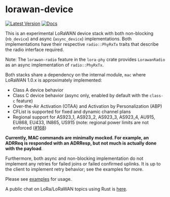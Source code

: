 # lorawan-device

[![Latest Version]][crates.io]
[![Docs]][doc.rs]

This is an experimental LoRaWAN device stack with both non-blocking (`nb_device`) and async (`async_device`)
implementations. Both implementations have their respective `radio::PhyRxTx` traits that describe the radio interface
required.

Note: The `lorawan-radio` feature in the `lora-phy` crate provides `LorawanRadio` as an async implementation of
`radio::PhyRxTx`.

Both stacks share a dependency on the internal module, `mac` where LoRaWAN 1.0.x is approximately implemented:

- Class A device behavior
- Class C device behavior (async only, enabled by default with the `class-c` feature)
- Over-the-Air Activation (OTAA) and Activation by Personalization (ABP)
- CFList is supported for fixed and dynamic channel plans
- Regional support for AS923_1, AS923_2, AS923_3, AS923_4, AU915, EU868, EU433, IN865, US915 (note: regional power 
limits are not enforced ([#168](https://github.com/lora-rs/lora-rs/issues/168))

**Currently, MAC commands are minimally mocked. For example, an ADRReq is responded with an ADRResp, but not much
is actually done with the payload**.

Furthermore, both async and non-blocking implementation do not implement any retries for failed joins or failed
confirmed uplinks. It is up to the client to implement retry behavior; see the examples for more.

Please see [examples](https://github.com/lora-rs/lora-rs/tree/main/examples) for usage.

A public chat on LoRa/LoRaWAN topics using Rust is [here](https://matrix.to/#/#public-lora-wan-rs:matrix.org).

[Latest Version]: https://img.shields.io/crates/v/lorawan-device.svg
[crates.io]: https://crates.io/crates/lorawan-device
[Docs]: https://docs.rs/lorawan-device/badge.svg
[doc.rs]: https://docs.rs/lorawan-device
